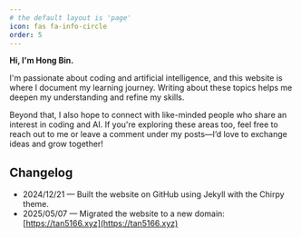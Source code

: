 ```yaml
---
# the default layout is 'page'
icon: fas fa-info-circle
order: 5
---
```


**Hi, I'm Hong Bin.**

I'm passionate about coding and artificial intelligence, and this website is where I document my learning journey. Writing about these topics helps me deepen my understanding and refine my skills.

Beyond that, I also hope to connect with like-minded people who share an interest in coding and AI. If you're exploring these areas too, feel free to reach out to me or leave a comment under my posts—I’d love to exchange ideas and grow together!


## Changelog

- 2024/12/21 — Built the website on GitHub using Jekyll with the Chirpy theme.
- 2025/05/07 — Migrated the website to a new domain: [https://tan5166.xyz](https://tan5166.xyz)

